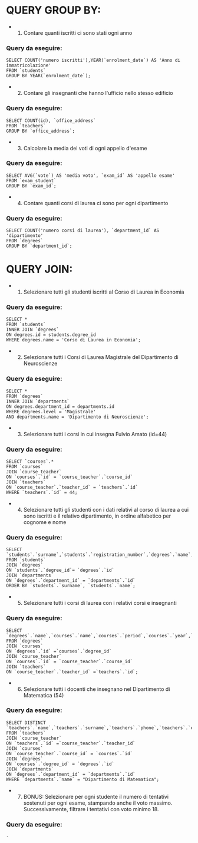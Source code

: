 # QUERY GROUP BY:

- 1. Contare quanti iscritti ci sono stati ogni anno

### Query da eseguire:

    SELECT COUNT('numero iscritti'),YEAR(`enrolment_date`) AS 'Anno di immatricolazione'
    FROM `students`
    GROUP BY YEAR(`enrolment_date`);

- 2. Contare gli insegnanti che hanno l'ufficio nello stesso edificio

### Query da eseguire:

    SELECT COUNT(id), `office_address`
    FROM `teachers`
    GROUP BY `office_address`;

- 3. Calcolare la media dei voti di ogni appello d'esame

### Query da eseguire:

    SELECT AVG(`vote`) AS 'media voto', `exam_id` AS 'appello esame'
    FROM `exam_student`
    GROUP BY `exam_id`;

- 4. Contare quanti corsi di laurea ci sono per ogni dipartimento

### Query da eseguire:

    SELECT COUNT('numero corsi di laurea'), `department_id` AS 'dipartimento'
    FROM `degrees`
    GROUP BY `department_id`;

# QUERY JOIN:

- 1. Selezionare tutti gli studenti iscritti al Corso di Laurea in Economia

### Query da eseguire:

    SELECT *
    FROM `students`
    INNER JOIN `degrees`
    ON degrees.id = students.degree_id
    WHERE degrees.name = 'Corso di Laurea in Economia';

- 2. Selezionare tutti i Corsi di Laurea Magistrale del Dipartimento di
     Neuroscienze

### Query da eseguire:

    SELECT *
    FROM `degrees`
    INNER JOIN `departments`
    ON degrees.department_id = departments.id
    WHERE degrees.level = 'Magistrale'
    AND departments.name = 'Dipartimento di Neuroscienze';

- 3. Selezionare tutti i corsi in cui insegna Fulvio Amato (id=44)

### Query da eseguire:

    SELECT `courses`.*
    FROM `courses`
    JOIN `course_teacher`
    ON `courses`.`id` = `course_teacher`.`course_id`
    JOIN `teachers`
    ON `course_teacher`.`teacher_id` = `teachers`.`id`
    WHERE `teachers`.`id` = 44;

- 4. Selezionare tutti gli studenti con i dati relativi al corso di laurea a cui
     sono iscritti e il relativo dipartimento, in ordine alfabetico per cognome e
     nome

### Query da eseguire:

    SELECT `students`.`surname`,`students`.`registration_number`,`degrees`.`name`,`departments`.`name`
    FROM `students`
    JOIN `degrees`
    ON `students`.`degree_id`= `degrees`.`id`
    JOIN `departments`
    ON `degrees`.`department_id` = `departments`.`id`
    ORDER BY `students`.`surname`, `students`.`name`;

- 5. Selezionare tutti i corsi di laurea con i relativi corsi e insegnanti

### Query da eseguire:

    SELECT `degrees`.`name`,`courses`.`name`,`courses`.`period`,`courses`.`year`,`courses`.`cfu`,`teachers`.`name`,`teachers`.`surname`
    FROM `degrees`
    JOIN `courses`
    ON `degrees`.`id` =`courses`.`degree_id`
    JOIN `course_teacher`
    ON `courses`.`id` = `course_teacher`.`course_id`
    JOIN `teachers`
    ON `course_teacher`.`teacher_id` =`teachers`.`id`;

- 6. Selezionare tutti i docenti che insegnano nel Dipartimento di
     Matematica (54)

### Query da eseguire:

    SELECT DISTINCT `teachers`.`name`,`teachers`.`surname`,`teachers`.`phone`,`teachers`.`email`,`teachers`.`office_address`,`teachers`.`office_number`
    FROM `teachers`
    JOIN `course_teacher`
    ON `teachers`.`id` =`course_teacher`.`teacher_id`
    JOIN `courses`
    ON `course_teacher`.`course_id` = `courses`.`id`
    JOIN `degrees`
    ON `courses`.`degree_id` = `degrees`.`id`
    JOIN `departments`
    ON `degrees`.`department_id` = `departments`.`id`
    WHERE `departments`.`name` = "Dipartimento di Matematica";

- 7. BONUS: Selezionare per ogni studente il numero di tentativi sostenuti
     per ogni esame, stampando anche il voto massimo. Successivamente,
     filtrare i tentativi con voto minimo 18.

### Query da eseguire:

    -

